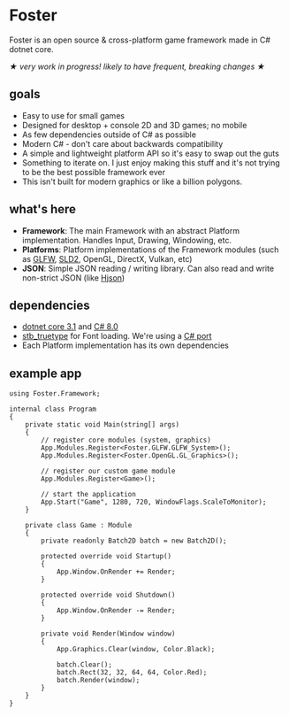 # Foster
Foster is an open source & cross-platform game framework made in C# dotnet core.

_★ very work in progress! likely to have frequent, breaking changes ★_

## goals
 - Easy to use for small games
 - Designed for desktop + console 2D and 3D games; no mobile
 - As few dependencies outside of C# as possible
 - Modern C# - don't care about backwards compatibility
 - A simple and lightweight platform API so it's easy to swap out the guts
 - Something to iterate on. I just enjoy making this stuff and it's not trying to be the best possible framework ever
 - This isn't built for modern graphics or like a billion polygons.

## what's here
 - **Framework**: The main Framework with an abstract Platform implementation. Handles Input, Drawing, Windowing, etc.
 - **Platforms**: Platform implementations of the Framework modules (such as [GLFW](https://www.glfw.org/), [SLD2](https://www.libsdl.org/), OpenGL, DirectX, Vulkan, etc)
 - **JSON**: Simple JSON reading / writing library. Can also read and write non-strict JSON (like [Hjson](https://hjson.github.io/))

## dependencies
 - [dotnet core 3.1](https://dotnet.microsoft.com/download/dotnet-core/3.0) and [C# 8.0](https://docs.microsoft.com/en-us/dotnet/csharp/whats-new/csharp-8)
 - [stb_truetype](https://github.com/nothings/stb) for Font loading. We're using a [C# port](https://github.com/StbSharp/StbTrueTypeSharp)
 - Each Platform implementation has its own dependencies

## example app
```
using Foster.Framework;

internal class Program
{
    private static void Main(string[] args)
    {
        // register core modules (system, graphics)
        App.Modules.Register<Foster.GLFW.GLFW_System>();
        App.Modules.Register<Foster.OpenGL.GL_Graphics>();

        // register our custom game module
        App.Modules.Register<Game>();

        // start the application
        App.Start("Game", 1280, 720, WindowFlags.ScaleToMonitor);
    }

    private class Game : Module
    {
        private readonly Batch2D batch = new Batch2D();

        protected override void Startup()
        {
            App.Window.OnRender += Render;
        }

        protected override void Shutdown()
        {
            App.Window.OnRender -= Render;
        }

        private void Render(Window window)
        {
            App.Graphics.Clear(window, Color.Black);

            batch.Clear();
            batch.Rect(32, 32, 64, 64, Color.Red);
            batch.Render(window);
        }
    }
}
```
